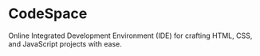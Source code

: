# CodeSpace
Online Integrated Development Environment (IDE) for crafting HTML, CSS, and JavaScript projects with ease.
